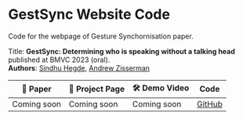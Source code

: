 # GestSync Website Code

Code for the webpage of Gesture Synchornisation paper.

Title: **GestSync: Determining who is speaking without a talking head** published at BMVC 2023 (oral).<br />
**Authors**: [Sindhu Hegde](https://sindhu-hegde.github.io), [Andrew Zisserman](https://scholar.google.com/citations?hl=en&user=UZ5wscMAAAAJ) 

|   📝 Paper   |   📑 Project Page    |  🛠 Demo Video  | Code |
|-----------|-------------------|---------------|---------------|
| Coming soon |    Coming soon | Coming soon | [GitHub](https://github.com/Sindhu-Hegde/gestsync)
<br />

